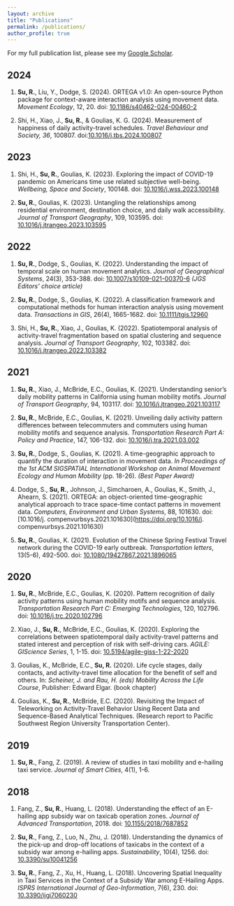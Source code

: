 ```yaml
---
layout: archive
title: "Publications"
permalink: /publications/
author_profile: true
---
```


For my full publication list, please see my [Google Scholar](https://scholar.google.com.sg/citations?user=B_8XbFgAAAAJ&hl=zh-CN&authuser=1).

<!-- ## Human Mobility, Travel Behavior, Urban Analytics -->


## 2024
1. **Su, R.**, Liu, Y., Dodge, S. (2024). ORTEGA v1.0: An open-source Python package for context-aware interaction analysis using movement data. *Movement Ecology*, 12, 20. doi: [10.1186/s40462-024-00460-2](https://doi.org/10.1186/s40462-024-00460-2) 

1. Shi, H., Xiao, J., **Su, R.**, & Goulias, K. G. (2024). Measurement of happiness of daily activity-travel schedules. *Travel Behaviour and Society, 36*, 100807. doi:[10.1016/j.tbs.2024.100807](https://doi.org/10.1016/j.tbs.2024.100807)


## 2023
1. Shi, H., **Su, R.**, Goulias, K. (2023). Exploring the impact of COVID-19 pandemic on Americans time use related subjective well-being. *Wellbeing, Space and Society*, 100148. doi: [10.1016/j.wss.2023.100148](https://doi.org/10.1016/j.wss.2023.100148)

1. **Su, R.**, Goulias, K. (2023). Untangling the relationships among residential environment, destination choice, and daily walk accessibility. *Journal of Transport Geography*, 109, 103595. doi: [10.1016/j.jtrangeo.2023.103595](https://doi.org/10.1016/j.jtrangeo.2023.103595)

## 2022

1. **Su, R.**, Dodge, S., Goulias, K. (2022). Understanding the impact of temporal scale on human movement analytics. *Journal of Geographical Systems*, 24(3), 353-388. doi: [10.1007/s10109-021-00370-6](https://doi.org/10.1007/s10109-021-00370-6) *(JGS Editors' choice article)*

1. **Su, R.**, Dodge, S., Goulias, K. (2022). A classification framework and computational methods for human interaction analysis using movement data. *Transactions in GIS*, 26(4), 1665-1682. doi: [10.1111/tgis.12960](https://doi.org/10.1111/tgis.12960)

1. Shi, H., **Su, R.**, Xiao, J., Goulias, K. (2022). Spatiotemporal analysis of activity-travel fragmentation based on spatial clustering and sequence analysis. *Journal of Transport Geography*, 102, 103382. doi: [10.1016/j.jtrangeo.2022.103382](https://doi.org/10.1016/j.jtrangeo.2022.103382)


## 2021

1. **Su, R.**, Xiao, J., McBride, E.C., Goulias, K. (2021). Understanding senior’s daily mobility patterns in California using human mobility motifs. *Journal of Transport Geography*, 94, 103117. doi: [10.1016/j.jtrangeo.2021.103117](https://doi.org/10.1016/j.jtrangeo.2021.103117)

1. **Su, R.**, McBride, E.C., Goulias, K. (2021). Unveiling daily activity pattern differences between telecommuters and commuters using human mobility motifs and sequence analysis. *Transportation Research Part A: Policy and Practice*, 147, 106-132. doi: [10.1016/j.tra.2021.03.002](https://doi.org/10.1016/j.tra.2021.03.002)

1. **Su, R.**, Dodge, S., Goulias, K. (2021). A time-geographic approach to quantify the duration of interaction in movement data. *In Proceedings of the 1st ACM SIGSPATIAL International Workshop on Animal Movement Ecology and Human Mobility* (pp. 18-26). *(Best Paper Award)*


1. Dodge, S., **Su, R.**, Johnson, J., Simcharoen, A., Goulias, K., Smith, J., Ahearn, S. (2021). ORTEGA: an object-oriented time-geographic analytical approach to trace space-time contact patterns in movement data. *Computers, Environment and Urban Systems*, 88, 101630. doi: [10.1016/j. compenvurbsys.2021.101630](https://doi.org/10.1016/j. compenvurbsys.2021.101630)

1. **Su, R.**, Goulias, K. (2021). Evolution of the Chinese Spring Festival Travel network during the COVID-19 early outbreak. *Transportation letters*, 13(5-6), 492-500. doi: [10.1080/19427867.2021.1896065](https://doi.org/10.1080/19427867.2021.1896065)

## 2020

1. **Su, R.**, McBride, E.C., Goulias, K. (2020). Pattern recognition of daily activity patterns using human mobility motifs and sequence analysis. *Transportation Research Part C: Emerging Technologies*, 120, 102796. doi: [10.1016/j.trc.2020.102796](https://doi.org/10.1016/j.trc.2020.102796)

1. Xiao, J., **Su, R.**, McBride, E.C., Goulias, K. (2020). Exploring the correlations between spatiotemporal daily activity-travel patterns and stated interest and perception of risk with self-driving cars. *AGILE: GIScience Series*, 1, 1-15. doi: [10.5194/agile-giss-1-22-2020](https://doi.org/10.5194/agile-giss-1-22-2020)

1. Goulias, K., McBride, E.C., **Su, R.** (2020). Life cycle stages, daily contacts, and activity-travel time allocation for the benefit of self and others. In: *Scheiner, J. and Rau, H. (eds) Mobility Across the Life Course*, Publisher: Edward Elgar. (book chapter)

1. Goulias, K., **Su, R.**, McBride, E.C. (2020). Revisiting the Impact of Teleworking on Activity-Travel Behavior Using Recent Data and Sequence-Based Analytical Techniques. (Research report to Pacific Southwest Region University Transportation Center).

## 2019

1. **Su, R.**, Fang, Z. (2019). A review of studies in taxi mobility and e-hailing taxi service. *Journal of Smart Cities*, 4(1), 1-6.

## 2018

1. Fang, Z., **Su, R.**, Huang, L. (2018). Understanding the effect of an E-hailing app subsidy war on taxicab operation zones. *Journal of Advanced Transportation*, 2018. doi: [10.1155/2018/7687852](https://doi.org/10.1155/2018/7687852)

1. **Su, R.**, Fang, Z., Luo, N., Zhu, J. (2018). Understanding the dynamics of the pick-up and drop-off locations of taxicabs in the context of a subsidy war among e-hailing apps. *Sustainability*, 10(4), 1256. doi: [10.3390/su10041256](https://doi.org/10.3390/su10041256)

1. **Su, R.**, Fang, Z., Xu, H., Huang, L. (2018). Uncovering Spatial Inequality in Taxi Services in the Context of a Subsidy War among E-Hailing Apps. *ISPRS International Journal of Geo-Information*, 7(6), 230. doi: [10.3390/ijgi7060230](https://doi.org/10.3390/ijgi7060230)



